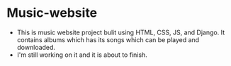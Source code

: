# Music-website
* This is music website project bulit using HTML, CSS, JS, and Django. It contains albums which has its songs which can be played and downloaded.
* I'm still working on it and it is about to finish.
